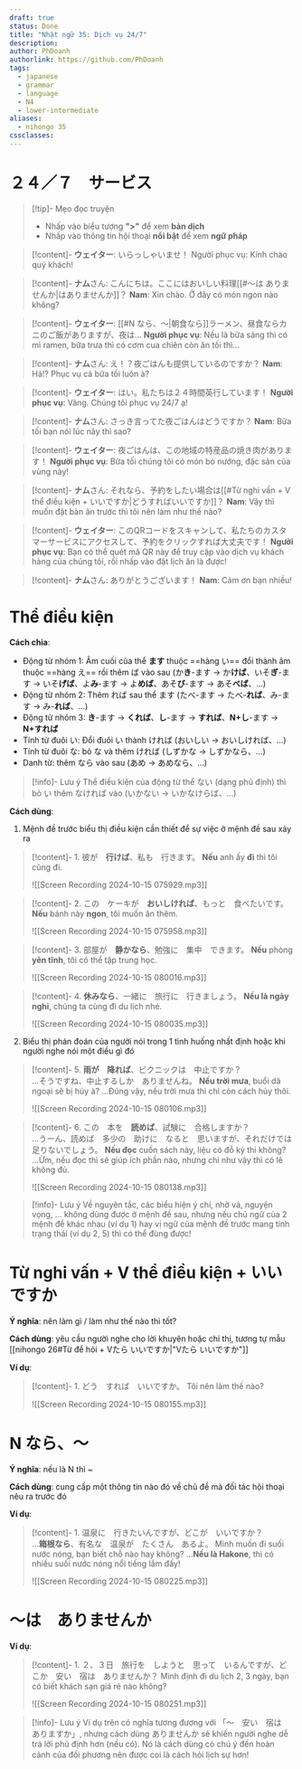 ```yaml
---
draft: true
status: Done
title: "Nhật ngữ 35: Dịch vụ 24/7"
description:
author: PhDoanh
authorlink: https://github.com/PhDoanh
tags:
  - japanese
  - grammar
  - language
  - N4
  - lower-intermediate
aliases:
  - nihongo 35
cssclasses:
---
```

# ２４／７　サービス
> [!tip]- Mẹo đọc truyện
> - Nhấp vào biểu tượng **">"** để xem **bản dịch**
> - Nhấp vào thông tin hội thoại **nổi bật** để xem **ngữ pháp**

> [!content]- **ウェイター**: いらっしゃいませ！
> Người phục vụ: Kính chào quý khách!

> [!content]- **ナム**さん: こんにちは。ここにはおいしい料理[[#～は ありませんか|はありませんか]]？
> **Nam**: Xin chào. Ở đây có món ngon nào không?

> [!content]- **ウェイター**: [[#N なら、～|朝食なら]]ラーメン、昼食ならカニのご飯がありますが、夜は…
> **Người phục vụ**: Nếu là bữa sáng thì có mì ramen, bữa trưa thì có cơm cua chiên còn ăn tối thì...

> [!content]- **ナム**さん: え！？夜ごはんも提供しているのですか？
> **Nam**: Hả!? Phục vụ cả bữa tối luôn à?

> [!content]- **ウェイター**: はい。私たちは２４時間英行しています！
> **Người phục vụ**: Vâng. Chúng tôi phục vụ 24/7 ạ!

> [!content]- **ナム**さん: さっき言ってた夜ごはんはどうですか？
> **Nam**: Bữa tối bạn nói lúc nãy thì sao?

> [!content]- **ウェイター**: 夜ごはんは、この地域の特産品の焼き肉があります！
> **Người phục vụ**: Bữa tối chúng tôi có món bò nướng, đặc sản của vùng này!

> [!content]- **ナム**さん: それなら、予約をしたい場合は[[#Từ nghi vấn + V thể điều kiện + いいですか|どうすればいいですか]]？
> **Nam**: Vậy thì muốn đặt bàn ăn trước thì tôi nên làm như thế nào?

> [!content]- **ウェイター**: このQRコードをスキャンして、私たちのカスタマーサービスにアクセスして、予約をクリックすれば大丈夫です！
> **Người phục vụ**: Bạn có thể quét mã QR này để truy cập vào dịch vụ khách hàng của chúng tôi, rồi nhấp vào đặt lịch ăn là được!

> [!content]- **ナム**さん: ありがとうございます！
> **Nam**: Cảm ơn bạn nhiều!

# Thể điều kiện
**Cách chia**:
- Động từ nhóm 1: Âm cuối của thể **ます** thuộc ==hàng い== đổi thành âm thuộc ==hàng え== rồi thêm ば vào sau (か**き**-ます $\rightarrow$ か**けば**、いそ**ぎ**-ます $\rightarrow$ いそ**げば**、よ**み**-ます $\rightarrow$ よ**めば**、あそ**び**-ます $\rightarrow$ あそ**べば**、…)
- Động từ nhóm 2: Thêm れば sau thể ます (たべ-ます $\rightarrow$ たべ-**れば**、み-ます $\rightarrow$ み-**れば**、…)
- Động từ nhóm 3: **き**-ます $\rightarrow$ **くれば**、**し**-ます $\rightarrow$ **すれば**、**N+し**-ます $\rightarrow$ **N+すれば**
- Tính từ đuôi い: Đổi đuôi い thành ければ (おいしい $\rightarrow$ おいしければ、…)
- Tính từ đuôi な: bỏ な và thêm ければ (しずかな $\rightarrow$ しずかなら、…)
- Danh từ: thêm なら vào sau (あめ $\rightarrow$ あめなら、…)

> [!info]- Lưu ý
> Thể điều kiện của động từ thể ない (dạng phủ định) thì bỏ い thêm なければ vào (いかない $\rightarrow$ いかなけらば、…)

**Cách dùng**: 
1. Mệnh đề trước biểu thị điều kiện cần thiết để sự việc ở mệnh đề sau xảy ra

> [!content]- 1\. 彼が　**行けば**、私も　行きます。
> **Nếu** anh ấy **đi** thì tôi cũng đi.
> 
> ![[Screen Recording 2024-10-15 075929.mp3]]

> [!content]- 2\. この　ケーキが　**おいしければ**、もっと　食べたいです。
> **Nếu** bánh này **ngon**, tôi muốn ăn thêm.
> 
> ![[Screen Recording 2024-10-15 075958.mp3]]

> [!content]- 3\. 部屋が　**静かなら**、勉強に　集中　できます。
> **Nếu** phòng **yên tĩnh**, tôi có thể tập trung học.
> 
> ![[Screen Recording 2024-10-15 080016.mp3]]

> [!content]- 4\. **休みなら**、一緒に　旅行に　行きましょう。
> **Nếu là ngày nghỉ**, chúng ta cùng đi du lịch nhé.
> 
> ![[Screen Recording 2024-10-15 080035.mp3]]

2. Biểu thị phán đoán của người nói trong 1 tình huống nhất định hoặc khi người nghe nói một điều gì đó

> [!content]- 5\. **雨が　降れば**、ピクニックは　中止ですか？<br>…そうですね、中止するしか　ありませんね。
> **Nếu trời mưa**, buổi dã ngoại sẽ bị hủy à?
> ...Đúng vậy, nếu trời mưa thì chỉ còn cách hủy thôi.
> 
> ![[Screen Recording 2024-10-15 080106.mp3]]

> [!content]- 6\. この　本を　**読めば**、試験に　合格しますか？<br>…うーん、読めば　多少の　助けに　なると　思いますが、それだけでは　足りないでしょう。
> **Nếu đọc** cuốn sách này, liệu có đỗ kỳ thi không?
> ...Ừm, nếu đọc thì sẽ giúp ích phần nào, nhưng chỉ như vậy thì có lẽ không đủ.
> 
> ![[Screen Recording 2024-10-15 080138.mp3]]

> [!info]- Lưu ý
> Về nguyên tắc, các biểu hiện ý chí, nhờ vả, nguyện vọng, ... không dùng được ở mệnh đề sau, nhưng nếu chủ ngữ của 2 mệnh đề khác nhau (ví dụ 1) hay vị ngữ của mệnh đề trước mang tính trạng thái (ví dụ 2, 5) thì có thể đùng được!

# Từ nghi vấn + V thể điều kiện + いいですか
**Ý nghĩa**: nên làm gì / làm như thế nào thì tốt?

**Cách dùng**: yêu cầu người nghe cho lời khuyên hoặc chỉ thị, tương tự mẫu [[nihongo 26#Từ để hỏi + Vたら いいですか|"Vたら いいですか"]]

**Ví dụ**:
> [!content]- 1\. どう　すれば　いいですか。
> Tôi nên làm thế nào?
> 
> ![[Screen Recording 2024-10-15 080155.mp3]]

# N なら、～
**Ý nghĩa**: nếu là N thì ~

**Cách dùng**: cung cấp một thông tin nào đó về chủ đề mà đối tác hội thoại nêu ra trước đó

**Ví dụ**:
> [!content]- 1\. 温泉に　行きたいんですが、どこが　いいですか？<br>…**箱根なら**、有名な　温泉が　たくさん　あるよ。
> Mình muốn đi suối nước nóng, bạn biết chỗ nào hay không?
> ...**Nếu là Hakone**, thì có nhiều suối nước nóng nổi tiếng lắm đấy!
> 
> ![[Screen Recording 2024-10-15 080225.mp3]]

# ～は　ありませんか
**Ví dụ**:
> [!content]- 1\. ２、３日　旅行を　しようと　思って　いるんですが、どこか　安い　宿は　ありませんか？
> Mình định đi du lịch 2, 3 ngày, bạn có biết khách sạn giá rẻ nào không?
> 
> ![[Screen Recording 2024-10-15 080251.mp3]]

> [!info]- Lưu ý
> Ví dụ trên có nghĩa tương đương với 「～　安い　宿は　ありますか」, nhưng cách dùng ありませんか sẽ khiến người nghe dễ trả lời phủ định hơn (nếu có). Nó là cách dùng có chú ý đến hoàn cảnh của đối phương nên được coi là cách hỏi lịch sự hơn! 　






